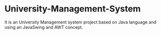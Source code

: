 # University-Management-System
It is an University Management system project based on Java language and using an JavaSwing and AWT concept.
